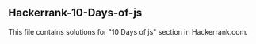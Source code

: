 ## Hackerrank-10-Days-of-js

This file contains solutions for "10 Days of js" section in Hackerrank.com.
